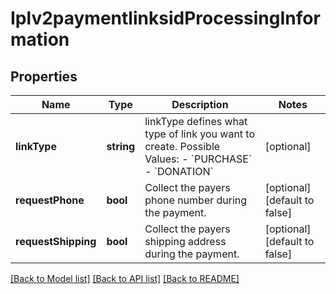 # Iplv2paymentlinksidProcessingInformation

## Properties
Name | Type | Description | Notes
------------ | ------------- | ------------- | -------------
**linkType** | **string** | linkType defines what type of link you want to create.  Possible Values:   - &#x60;PURCHASE&#x60;   - &#x60;DONATION&#x60; | [optional] 
**requestPhone** | **bool** | Collect the payers phone number during the payment. | [optional] [default to false]
**requestShipping** | **bool** | Collect the payers shipping address during the payment. | [optional] [default to false]

[[Back to Model list]](../README.md#documentation-for-models) [[Back to API list]](../README.md#documentation-for-api-endpoints) [[Back to README]](../README.md)


